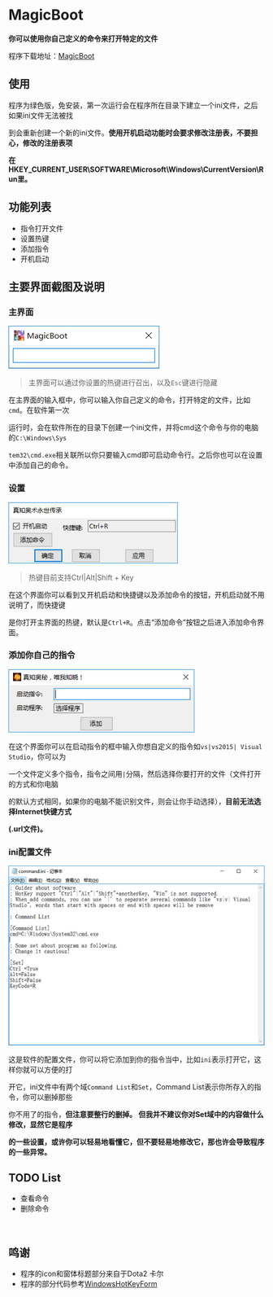 # MagicBoot

**你可以使用你自己定义的命令来打开特定的文件**

程序下载地址：[MagicBoot](https://github.com/Jack54s/MagicBoot/blob/master/CommandStartProgram/bin/Release/app.publish/MagicBoot.exe)

## 使用

程序为绿色版，免安装，第一次运行会在程序所在目录下建立一个ini文件，之后如果ini文件无法被找  

到会重新创建一个新的ini文件。**使用开机启动功能时会要求修改注册表，不要担心，修改的注册表项**

**在HKEY_CURRENT_USER\SOFTWARE\Microsoft\Windows\CurrentVersion\Run里。**

## 功能列表

* 指令打开文件
* 设置热键
* 添加指令
* 开机启动

## 主要界面截图及说明

### 主界面

![主界面](https://github.com/Jack54s/MagicBoot/blob/master/SoftwareSnap/MainForm.png)  

> 主界面可以通过你设置的热键进行召出，以及`Esc`键进行隐藏

在主界面的输入框中，你可以输入你自己定义的命令，打开特定的文件，比如`cmd`。在软件第一次  

运行时，会在软件所在的目录下创建一个ini文件，并将cmd这个命令与你的电脑的`C:\Windows\Sys`  

`tem32\cmd.exe`相关联所以你只要输入cmd即可启动命令行。之后你也可以在设置中添加自己的命令。


### 设置

![设置](https://github.com/Jack54s/MagicBoot/blob/master/SoftwareSnap/Set.png)

> 热键目前支持Ctrl|Alt|Shift + Key

在这个界面你可以看到又开机启动和快捷键以及添加命令的按钮，开机启动就不用说明了，而快捷键  

是你打开主界面的热键，默认是`Ctrl+R`。点击“添加命令”按钮之后进入添加命令界面。


### 添加你自己的指令

![添加命令](https://github.com/Jack54s/MagicBoot/blob/master/SoftwareSnap/addCommand.png)

在这个界面你可以在启动指令的框中输入你想自定义的指令如`vs|vs2015| Visual Studio`，你可以为  

一个文件定义多个指令，指令之间用`|`分隔，然后选择你要打开的文件（文件打开的方式和你电脑  

的默认方式相同，如果你的电脑不能识别文件，则会让你手动选择），**目前无法选择Internet快键方式**

**(.url文件)。**


### ini配置文件

![ini配置文件](https://github.com/Jack54s/MagicBoot/blob/master/SoftwareSnap/ini.png)

这是软件的配置文件，你可以将它添加到你的指令当中，比如`ini`表示打开它，这样你就可以方便的打  

开它，ini文件中有两个域`Command List`和`Set`，Command List表示你所存入的指令，你可以删掉那些  

你不用了的指令，**但注意要整行的删掉。** **但我并不建议你对Set域中的内容做什么修改，显然它是程序**

**的一些设置，或许你可以轻易地看懂它，但不要轻易地修改它，那也许会导致程序的一些异常。**

## TODO List

* 查看命令
* 删除命令

<br/>

## 鸣谢

* 程序的icon和窗体标题部分来自于Dota2 卡尔
* 程序的部分代码参考[WindowsHotKeyForm](https://github.com/yuanliwei/WindowsHotKeyForm)
